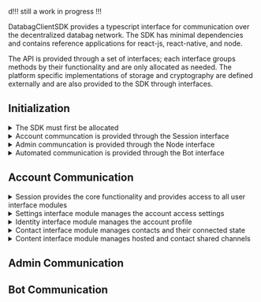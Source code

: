 d!!! still a work in progress !!!

DatabagClientSDK provides a typescript interface for communication over the decentralized databag network. The SDK has minimal dependencies and contains reference applications for react-js, react-native, and node.

The API is provided through a set of interfaces; each interface groups methods by their functionality and are only allocated as needed. The platform specific implementations of storage and cryptography are defined externally and are also provided to the SDK through interfaces.

## Initialization

<details>
  <summary>The SDK must first be allocated</summary><br>

  <ul>
    
The crypto and log params are provided by implementing the [Crypto](https://github.com/balzack/databag/blob/sdk/app/sdk/src/crypto.ts) and [Logging](https://github.com/balzack/databag/blob/sdk/app/sdk/src/logging.ts) interface respectively. 
  
```DatabagClientSDK(crypto?: Crypto, log?: Logging)```
  </ul>
<br>

</details>

<details>
  <summary>Account communcation is provided through the Session interface</summary><br>

<ul>
  
Login provides a Session through an account login

```DatabacgClientSDK::login(handle: string, password: string, node: string, secure: boolean, mfaCode: string | null, params: SessionParams): Promise<Session>```

Access provides a Session through token access to an account when password is forgotten

```DatabacgClientSDK::access(node: string, secure: boolean, token: string, params: SessionParams): Promise<Session>```

Create provides a Session to a newly created account

```DatabacgClientSDK::create(handle: string, password: string, node: string, secure: boolean, token: string | null, params: SessionParams): Promise<Session>```

Available returns the number of accounts that can be publically created

```DatabacgClientSDK::available(node: string, secure: boolean): Promise<number>```

Username returns whether the username is available for account creation

```DatabacgClientSDK::username(name: string, token: string, node: string, secure: boolean): Promise<boolean>```

Logout releases the Session interface

```DatabacgClientSDK::logout(session: Session, all: boolean): Promise<void>```

Remove releases the Session interface and deletes the account from the server

```DatabacgClientSDK::remove(session: Session): Promise<void>```

<details>
  <summary>Storage can then be provided to the SDK to persist sessions</summary><br>

Mobile apps typically use the offline store where most of the relational data is saved. The sql param is provided by implementing the [SqlStore](https://github.com/balzack/databag/blob/sdk/app/sdk/src/store.ts) interface.

```DatabacgClientSDK::initOfflineStore(sql: SqlStore): Promise<Session | null>```

Browser apps typically use the online store where minimal session data is saved. The web param is provided by implementing the [WebStore](https://github.com/balzack/databag/blob/sdk/app/sdk/src/store.ts) interface.

```DatabacgClientSDK::initOnlineStore(web: WebStore): Promise<Session | null>```
</details>
</ul>
<br>

</details>

<details>
  <summary>Admin communcation is provided through the Node interface</summary><br>

  <ul>
    
Configure allocates the Node interface for the server

```DatabacgClientSDK::configure(node: string, secure: boolean, token: string, mfaCode: string | null): Promise<Node>```

</ul>
<br>
</details>

<details>
  <summary>Automated communication is provided through the Bot interface</summary><br>
  <ul>
    
Automate allocates the Bot interface for ia specific communication channel

```DatabacgClientSDK::automate(node: string, secure: boolean, token: string): Promise<Bot>```

</ul>
<br>

</details>

## Account Communication


<details>
  <summary>Session provides the core functionality and provides access to all user interface modules</summary><br>
  
  <ul>
    
  Account Settings are managed through the Settings interface
  
  ```Session::getSettings(): Settings```

  Account Profile is managed through the Identity interface
  
  ```Session::getIdentity(): Identity```

  Account Contacts are managed through the Contact Inferface
  
  ```Session::getContact(): Contact```

  Contact groupings are managed through the Alias Interface
  
  ```Session::getAlias(): Alias```

  Account attribute data is managed through the Attribute Interface
  
  ```Session::getAttribute(): Attribute```

  Account and Contact channels are managed through the Content Interface
  
  ```Session::getContent(): Content```

  WebRTC calling is managed through the Ring Interface
  
  ```Session::getRing(): Ring```

  Management of an active content channel is provided through the Focus Interface
  
  ```Session::setFocus(cardId: string | null, channelId: string): Focus```   
  ```Session::clearFocus(focus: Focus): void```

  The connectivity status is provided through a status lisenter
  
  ```Session::addStatusListener(ev: (status: string) => void): void```   
  ```Session::removeStatusListener(ev: (status: string) => void): void```

</ul>

<br>

</details>


<details>
  <summary>Settings interface module manages the account access settings</summary><br>
  
  <ul>
    
  The login and password for the account can be changed through the setLogin method
  
  ```Settings::setLogin(username: string, password: string): Promise<void>```

  Check if the specified username is available

  ```Settings::getUsernameStatus(username: string): Promise<boolean>```

  Push notifications to the user's device can be enabled through enableNotifications
  
  ```Settings::enableNotifications(): Promise<void>```

  Push notifications to the user's device can be disabled through disableNotifications
  
  ```Settings::disableNotifications(): Promise<void>```

  The account will be visible in the server registry when enabled through enableRegistry
  
  ```Settings::enableRegistry(): Promise<void>```

  The account will not be visible in the server registry when disabled through disableRegistry
  
  ```Settings::disableRegistry(): Promise<void>```

  Multi-Factor authentication is enabled through enableMFA
  
  ```Settings::enableMFA(): Promise<{ secretImage: string, secretText: string }>```

  Multi-Factor authentication is disabled with disableMFA
  
  ```Settings::disableMFA(): Promise<void>```

  Once enabled the Mutli-Factor authentication must be confirmed before it will be required for login
  
  ```Settings::confirmMFA(code: string): Promise<void>```

  End-to-End encryption is enabled by setting up a client key with setSeal
  
  ```Settings::setSeal(password: string): Promise<void>```

  End-to-End encryption is disabled and the key deleted with clearSeal
  
  ```Settings::clearSeal(): Promise<void>```

  End-to-End encryption can be enabled of other devices by unlocking the key with unlockSeal
  
  ```Settings::unlockSeal(password: string): Promise<void>```

  End-to-End encryption is disabled, but the key remains locked with forgetSeal
  
  ```Settings::forgetSeal(): Promise<void>```

  The current configuration can be accessed through a [Config](https://github.com/balzack/databag/blob/sdk/app/sdk/src/types.ts) listener

  ```Settings::addConfigListener(ev: (config: Cofnig) => void): void```   
  ```Settings::removeConfigListener(ev: (config: Config) => void): void```

  </ul>
  
  <br>
  
</details>

<details>
  <summary>Identity interface module manages the account profile</summary><br>

<ul>
  
  The text details of the profile are set with setProfileData

  ```Identity::setProfileData(name: string, location: string, description: string): Promise<void>```

  The profile image is set with setProfileImage
  
  ```Identity::setProfileImage(image: string): Promise<void>```

  A direct url to retrieve the profile image is provided with getProfileImageUrl

  ```Identity:::getProfileImageUrl(): string```

  The current profile can be access with a [Profile](https://github.com/balzack/databag/blob/sdk/app/sdk/src/types.ts) listener

  ```Identity::addProfileListener(ev: (profile: Profile) => void): void```   
  ```Identity::removeProfileListener(ev: (profile: Profile) => void): void```
  
</ul>

  <br>
</details>

<details>
  <summary>Contact interface module manages contacts and their connected state</summary><br>
  
  <ul>

  The current contacts can be access with a [Card](https://github.com/balzack/databag/blob/sdk/app/sdk/src/types.ts) listener

  ```Contact::addCardListener(ev: (cards: Card[]) => void): void```
  
  ```Contact::removeCardListener(ev: (cards: Card[]) => void): void```
    
  A new contact can be added to the account through the addCard method, the id of the card is returned
  
  ```Contact::addCard(server: string, guid: string): Promise<string>```

  A contact is removed the the account through the removeCard method

  ```Contact::removeCard(cardId: string): Promise<void>```

  Get URL of contacts profile image with getCardImageUrl

  ```Contact::getCardImageUrl(cardId: string): string```

  Attempt synchronization of contact data if previously failed

  ```Contact::resyncCard(cardId: string): Promise<void>```

  Initiate or accept a contact connection with connectCard to share data

  ```Contact::connectCard(cardId: string): Promise<void>```

  Save contact of connection request without accepting connection with confirmCard

  ```Contact::confirmCard(cardId: string): Promise<void>```
  
  Disconnect or cancel from a contact with diconnectCard to stop sharing with that contact

  ```Contact::disconnectCard(cardId: string): Promise<void>```

  Deny a connection request from a contact with denyCard

  ```Contact::denyCard(cardId: string): Promise<void>```

  Ignore a connection request from a contact with ignoreCard

  ```Contact::ignoreCard(cardId: string): Promise<void>```

  Cancel your connection request to a contact with cancelCard

  ```Contact::cancelCard(cardId: string): Promise<void>```

  Get list of searchable accounts of specified server with getRegistry

  ```Contact::getRegistry(server: string, secure: boolean): Promise<Profile[]>```

  Block or unblock contact to hide locally with setBlockedCard

  ```Contact::setBlockedCard(cardId: string, boolean: blocked): Promise<void>```

  Get list of all blocked contacts with getBlockedCards 

  ```Contact::getBlockedCards(): Promise<Card[]>```

  Flag contact to node admin for review with flagCard

  ```Contact::flagCard(cardId: string): Promise<void>```

</ul>

  <br>
</details>

<details>
  <summary>Content interface module manages hosted and contact shared channels</summary><br>

  <ul>

  The current channels can be access with a [Channel](https://github.com/balzack/databag/blob/sdk/app/sdk/src/types.ts) listener

  ```Content::addChannelListener(ev: (arg: { channels: Channel[], cardId: string | null }) => void): void```

  ```Content::removeChannelListener(ev: (arg: { channels: Channel[], cardId: string | null }) => void): void```

  Add a new channel shared with specified contacts with addChannel

  ```Content::addChannel(sealed: boolean, type: string, subject: any, cardIds: string[]): Promise<string>```

  Remove a hosted channel with removeChannel

  ```Content::removeChannel(channelId: string): Promise<void>```

  Leave a channel hosted by a contact with leaveChannel

  ```Content::leaveChannel(cardId: string, channelId: string): Promise<void>```

  Update the subject on specified channel

  ```Content::setChannelSubject(channelId: string, type: string, subject: any): Promise<void>```

  Add member to specified channel

  ```Content::setChannelCard(channelId: string, cardId: string): Promise<void>```

  Remove member from specified channel

  ```Content::clearChannelCard(channelId: string, cardId: string): Promise<void>```

  Enable or disable push notification associated with specified channel

  ```Content::setChannelNotifications(cardId: string | null, channelId: string, enabled: boolean): Promise<void>```

  Get whether notifications are enabled on specified channel

  ```Content::getChannelNotifications(cardId: string | null, channelId: string): Promise<boolean>```

  Mark channel as read or unread with setUnreadChannel

  ```Content::setUnreadChannel(cardId: string | null, channelId: string, unread: boolean): Promise<void>```

  Block or unblock channel with setBlockedChannel

  ```Content::setBlockedChannel(cardId: string | null, channelId: string, boolean: blocked): Promise<void>```

  Get list of all blocked channels with getBlockedChannels

  ```Content::getBlockedChannels(): Promise<Channel[]>```

  Flag channel for review by admin with flagChannel

  ```Content::flagChannel(cardId: string | null, channelId: string): Promise<void>```

</ul>

  <br>
</details>

## Admin Communication

## Bot Communication

